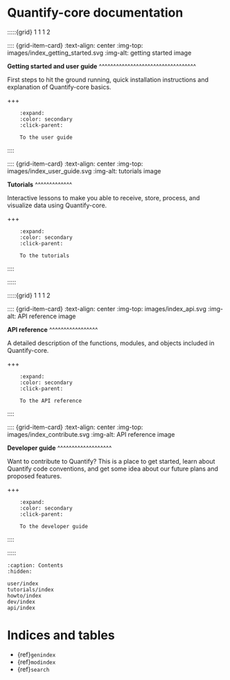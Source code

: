 # Quantify-core documentation

:::::{grid} 1 1 1 2

:::: {grid-item-card}
:text-align: center
:img-top: images/index_getting_started.svg
:img-alt: getting started image

**Getting started and user guide**
^^^^^^^^^^^^^^^^^^^^^^^^^^^^^^^^^^

First steps to hit the ground running, quick installation instructions
and explanation of Quantify-core basics.

+++

```{button-ref} user/index
    :expand:
    :color: secondary
    :click-parent:

    To the user guide
```
::::

:::: {grid-item-card}
:text-align: center
:img-top: images/index_user_guide.svg
:img-alt: tutorials image

**Tutorials**
^^^^^^^^^^^^^

Interactive lessons to make you able to receive, store,
process, and visualize data using Quantify-core.

+++

```{button-ref} tutorials/index
    :expand:
    :color: secondary
    :click-parent:

    To the tutorials
```

::::

:::::

:::::{grid} 1 1 1 2

:::: {grid-item-card}
:text-align: center
:img-top: images/index_api.svg
:img-alt: API reference image

**API reference**
^^^^^^^^^^^^^^^^^

A detailed description of the functions, modules, and objects included in Quantify-core.

+++

```{button-ref} api/index
    :expand:
    :color: secondary
    :click-parent:

    To the API reference
```

::::

:::: {grid-item-card}
:text-align: center
:img-top: images/index_contribute.svg
:img-alt: API reference image

**Developer guide**
^^^^^^^^^^^^^^^^^^^

Want to contribute to Quantify? This is a place to get started, learn about Quantify
code conventions, and get some idea about our future plans and proposed features.

+++

```{button-ref} dev/index
    :expand:
    :color: secondary
    :click-parent:

    To the developer guide
```

::::

:::::

```{toctree}
:caption: Contents
:hidden:

user/index
tutorials/index
howto/index
dev/index
api/index
```
# Indices and tables

- {ref}`genindex`
- {ref}`modindex`
- {ref}`search`
